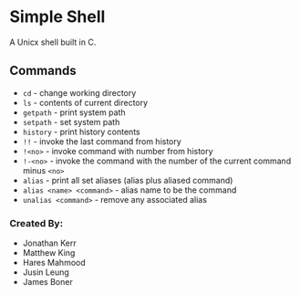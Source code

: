 # Simple Shell

A Unicx shell built in C.

## Commands
* `cd` - change working directory
* `ls` - contents of current directory
* `getpath` - print system path
* `setpath` - set system path
* `history` - print history contents
* `!!` - invoke the last command from history
* `!<no>` - invoke command with number <no> from history
* `!-<no>` - invoke the command with the number of the current command minus `<no>`
* `alias` - print all set aliases (alias plus aliased command)
* `alias <name> <command>` - alias name to be the command
* `unalias <command>` - remove any associated alias

<h3>Created By:</h3>

* Jonathan Kerr
* Matthew King
* Hares Mahmood
* Jusin Leung
* James Boner
